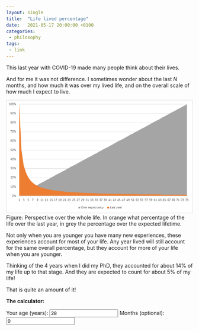 ```yaml
---
layout: single
title:  "Life lived percentage"
date:   2021-05-17 20:00:00 +0100
categories: 
 - philosophy
tags: 
 - link
---
```

This last year with COVID-19 made many people think about their lives.

And for me it was not difference.
I sometimes wonder about the last *N* months, and how much it was over my lived life, and on the overall scale of how much I expect to live.

![overall perspective chart](/assets/2021-05-17-life-percent/20210517_figure_overall_last_year.png)
Figure: Perspective over the whole life. In orange what percentage of the life over the last year, in grey the percentage over the expected lifetime.

Not only when you are younger you have many new experiences, these experiences account for most of your life. 
Any year lived will still account for the same overall percentage, but they account for more of your life when you are younger.

Thinking of the 4 years when I did my PhD, they accounted for about 14% of my life up to that stage.
And they are expected to count for about 5% of my life!

That is quite an amount of it!

**The calculator:**
<form>
	<div style="float:left;">
		<label for="age_years">Your age (years):</label>
		<input type="number" id="age_years" name="age_years" value="28" onkeyup="update_model()">
		<label for="age_months">Months (optional):</label>
		<input type="number" id="age_months" name="age_months" value="0" onkeyup="update_model()">
	</div>
	
	<div style="float:right;">
		<label for="period_years">Period of interest (years):</label>
		<input type="number" id="period_years" name="period_years" value="4" onkeyup="update_model()">
		<label for="period_months">Months (optional):</label>
		<input type="number" id="period_months" name="period_months" value="0" onkeyup="update_model()">
	</div>
	<div style="clear:both;">&nbsp;</div>
		
	<div style="float:left;">
		<label for="expectancy_years">Life expectancy (years):</label>
		<input type="number" id="expectancy_years" name="expectancy_years" value="75" onkeyup="update_model()">
	</div>  
	<div style="clear:both;">&nbsp;</div>
	
	<hr>
	
	<div style="float:left;">
		<label for="percent_until_now">Percentage until now</label>
		<input type="text" id="percent_until_now" name="percent_until_now" disabled>
		<label for="percent_lifetime">Percentage over lifetime</label>
		<input type="text" id="percent_lifetime" name="percent_lifetime" disabled>
	</div>
	<div style="clear:both;">&nbsp;</div>
</form>

<script type="text/javascript">
    function update_model() {
		var current = (parseFloat(document.getElementById("age_years").value) || 0) * 12 + (parseFloat(document.getElementById("age_months").value) || 0);
		var interest = (parseFloat(document.getElementById("period_years").value) || 0) * 12 + (parseFloat(document.getElementById("period_months").value) || 0);
		var expectancy = (parseFloat(document.getElementById("expectancy_years").value) || 0) * 12;
				
		document.getElementById("percent_until_now").value = ( Math.round(interest/current * 10000)/100 ) + "%";
		document.getElementById("percent_lifetime").value = ( Math.round(interest/expectancy * 10000)/100 ) + "%";
    }
	update_model();
</script>
